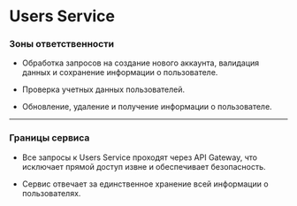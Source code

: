 # Users Service

### Зоны ответственности

- Обработка запросов на создание нового аккаунта, валидация данных и сохранение информации о пользователе.

- Проверка учетных данных пользователей.

- Обновление, удаление и получение информации о пользователе.
  
---

### Границы сервиса

- Все запросы к Users Service проходят через API Gateway, что исключает прямой доступ извне и обеспечивает безопасность.

- Сервис отвечает за единственное хранение всей информации о пользователях.
  

